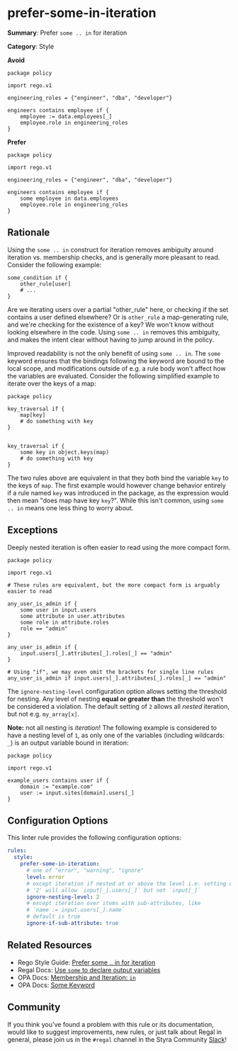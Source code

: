 # prefer-some-in-iteration

**Summary**: Prefer `some .. in` for iteration

**Category**: Style

**Avoid**
```rego
package policy

import rego.v1

engineering_roles = {"engineer", "dba", "developer"}

engineers contains employee if {
    employee := data.employees[_]
    employee.role in engineering_roles
}
```

**Prefer**
```rego
package policy

import rego.v1

engineering_roles = {"engineer", "dba", "developer"}

engineers contains employee if {
    some employee in data.employees
    employee.role in engineering_roles
}
```

## Rationale

Using the `some .. in` construct for iteration removes ambiguity around iteration vs. membership checks, and is
generally more pleasant to read. Consider the following example:

```rego
some_condition if {
    other_rule[user]
    # ...
}
```

Are we iterating users over a partial "other_rule" here, or checking if the set contains a user defined elsewhere?
Or is `other_rule` a map-generating rule, and we're checking for the existence of a key? We won't know without looking
elsewhere in the code. Using `some .. in` removes this ambiguity, and makes the intent clear without having to jump
around in the policy.

Improved readability is not the only benefit of using `some .. in`. The `some` keyword ensures that the bindings
following the keyword are bound to the local scope, and modifications outside of e.g. a rule body won't affect how the
variables are evaluated. Consider the following simplified example to iterate over the keys of a map:

```rego
package policy

key_traversal if {
    map[key]
    # do something with key
}


key_traversal if {
    some key in object.keys(map)
    # do something with key
}
```

The two rules above are equivalent in that they both bind the variable `key` to the keys of `map`. The first
example would however change behavior entirely if a rule named `key` was introduced in the package, as the expression
would then mean "does map have key `key`?". While this isn't common, using `some .. in` means one less thing to worry
about.

## Exceptions

Deeply nested iteration is often easier to read using the more compact form.

```rego
package policy

import rego.v1

# These rules are equivalent, but the more compact form is arguably easier to read

any_user_is_admin if {
    some user in input.users
    some attribute in user.attributes
    some role in attribute.roles
    role == "admin"
}

any_user_is_admin if {
    input.users[_].attributes[_].roles[_] == "admin"
}

# Using "if", we may even omit the brackets for single line rules
any_user_is_admin if input.users[_].attributes[_].roles[_] == "admin"
```

The `ignore-nesting-level` configuration option allows setting the threshold for nesting. Any level of nesting
**equal or greater than** the threshold won't be considered a violation. The default setting of `2` allows all _nested_
iteration, but not e.g. `my_array[x]`.

**Note:** not all nesting is _iteration_! The following example is considered to have a nesting level of `1`, as only
one of the variables (including wildcards: `_`) is an output variable bound in iteration:

```rego
package policy

import rego.v1

example_users contains user if {
    domain := "example.com"
    user := input.sites[domain].users[_]
}
```

## Configuration Options

This linter rule provides the following configuration options:

```yaml
rules:
  style:
    prefer-some-in-iteration:
      # one of "error", "warning", "ignore"
      level: error
      # except iteration if nested at or above the level i.e. setting of
      # '2' will allow `input[_].users[_]` but not `input[_]`
      ignore-nesting-level: 2
      # except iteration over items with sub-attributes, like
      # `name := input.users[_].name`
      # default is true
      ignore-if-sub-attribute: true
```

## Related Resources

- Rego Style Guide: [Prefer some .. in for iteration](https://github.com/StyraInc/rego-style-guide#prefer-some--in-for-iteration)
- Regal Docs: [Use `some` to declare output variables](https://docs.styra.com/regal/rules/idiomatic/use-some-for-output-vars)
- OPA Docs: [Membership and Iteration: `in`](https://www.openpolicyagent.org/docs/latest/policy-language/#membership-and-iteration-in)
- OPA Docs: [Some Keyword](https://www.openpolicyagent.org/docs/latest/policy-language/#some-keyword)

## Community

If you think you've found a problem with this rule or its documentation, would like to suggest improvements, new rules,
or just talk about Regal in general, please join us in the `#regal` channel in the Styra Community
[Slack](https://communityinviter.com/apps/styracommunity/signup)!
